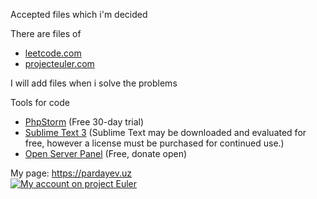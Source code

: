 Accepted files which i'm decided

There are files of
* [leetcode.com](https://leetcode.com/erkinbek/)
* [projecteuler.com](https://projecteuler.net/progress=ErkinPardayev)

I will add files when i solve the problems

Tools for code
* [PhpStorm](https://www.jetbrains.com/phpstorm/) (Free 30-day trial)
* [Sublime Text 3](https://www.sublimetext.com/)
(Sublime Text may be downloaded and evaluated for free, however a license must be purchased for continued use.) 
* [Open Server Panel](https://ospanel.io/) (Free, donate open)

My page:
https://pardayev.uz  
[![My account on project Euler](https://projecteuler.net/profile/ErkinPardayev.png)](https://projecteuler.net/progress=ErkinPardayev)